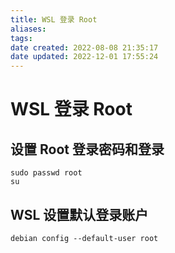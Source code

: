 ```yaml
---
title: WSL 登录 Root
aliases: 
tags: 
date created: 2022-08-08 21:35:17
date updated: 2022-12-01 17:55:24
---
```


# WSL 登录 Root

## 设置 Root 登录密码和登录

```shell
sudo passwd root
su
```

## WSL 设置默认登录账户

```shell
debian config --default-user root
```
